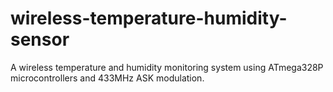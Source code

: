 # wireless-temperature-humidity-sensor
A wireless temperature and humidity monitoring system using ATmega328P microcontrollers and 433MHz ASK modulation.

